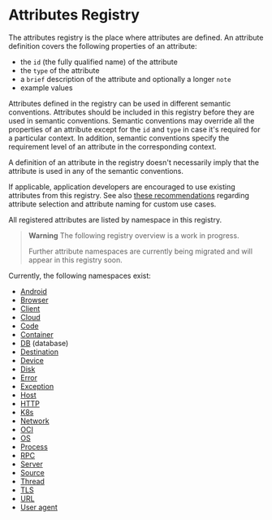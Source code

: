 <!--- Hugo front matter used to generate the website version of this page:
linkTitle: Registry
weight: -2
--->

# Attributes Registry

The attributes registry is the place where attributes are defined. An attribute definition covers the following properties of an attribute:

- the `id` (the fully qualified name) of the attribute
- the `type` of the attribute
- a `brief` description of the attribute and optionally a longer `note`
- example values

Attributes defined in the registry can be used in different semantic conventions. Attributes should be included in this registry before they are used in semantic conventions. Semantic conventions may override all the properties of an attribute except for the `id` and `type` in case it's required for a particular context. In addition, semantic conventions specify the requirement level of an attribute in the corresponding context.

A definition of an attribute in the registry doesn't necessarily imply that the attribute is used in any of the semantic conventions.

If applicable, application developers are encouraged to use existing attributes from this registry. See also [these recommendations][developers recommendations] regarding attribute selection and attribute naming for custom use cases.

All registered attributes are listed by namespace in this registry.

> **Warning**
> The following registry overview is a work in progress.
>
> Further attribute namespaces are currently being migrated and will appear in this registry soon.

Currently, the following namespaces exist:

* [Android](android.md)
* [Browser](browser.md)
* [Client](client.md)
* [Cloud](cloud.md)
* [Code](code.md)
* [Container](container.md)
* [DB](db.md) (database)
* [Destination](destination.md)
* [Device](device.md)
* [Disk](disk.md)
* [Error](error.md)
* [Exception](exception.md)
* [Host](host.md)
* [HTTP](http.md)
* [K8s](k8s.md)
* [Network](network.md)
* [OCI](oci.md)
* [OS](os.md)
* [Process](process.md)
* [RPC](rpc.md)
* [Server](server.md)
* [Source](source.md)
* [Thread](thread.md)
* [TLS](tls.md)
* [URL](url.md)
* [User agent](user-agent.md)

[developers recommendations]: ../general/attribute-naming.md#recommendations-for-application-developers
